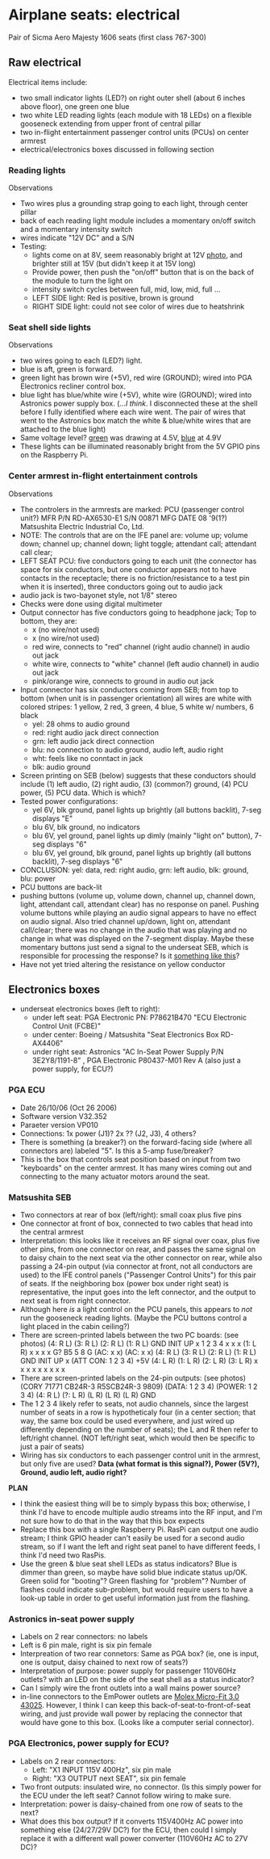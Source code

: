 # Airplane seats: electrical

Pair of Sicma Aero Majesty 1606 seats (first class 767-300)

## Raw electrical

Electrical items include:
* two small indicator lights (LED?) on right outer shell (about 6 inches above floor), one green one blue
* two white LED reading lights (each module with 18 LEDs) on a flexible gooseneck extending from upper front of central pillar
* two in-flight entertainment passenger control units (PCUs) on center armrest
* electrical/electronics boxes discussed in following section

### Reading lights

Observations
* Two wires plus a grounding strap going to each light, through center pillar
* back of each reading light module includes a momentary on/off switch and a momentary intensity switch
* wires indicate "12V DC" and a S/N
* Testing:
  * lights come on at 8V, seem reasonably bright at 12V [photo](../media/101-reading-light.jpg), and brighter still at 15V (but didn't keep it at 15V long)
  * Provide power, then push the "on/off" button that is on the back of the module to turn the light on
  * intensity switch cycles between full, mid, low, mid, full ...
  * LEFT SIDE light: Red is positive, brown is ground
  * RIGHT SIDE light: could not see color of wires due to heatshrink

### Seat shell side lights

Observations
* two wires going to each (LED?) light.
* blue is aft, green is forward.
* green light has brown wire (+5V), red wire (GROUND); wired into PGA Electronics recliner control box.
* blue light has blue/white wire (+5V), white wire (GROUND); wired into Astronics power supply box. (...*I think*. I disconnected these at the shell before I fully identified where each wire went. The pair of wires that went to the Astronics box match the white & blue/white wires that are attached to the blue light)
* Same voltage level? [green](../media/102-green-light.jpg) was drawing at 4.5V, [blue](../media/103-blue-light.jpg) at 4.9V
* These lights can be illuminated reasonably bright from the 5V GPIO pins on the Raspberry Pi.

### Center armrest in-flight entertainment controls

Observations
* The controlers in the armrests are marked: PCU (passenger control unit?) MFR P/N RD-AX6530-E1 S/N 00871 MFG DATE 08 '9(1?) Matsushita Electric Industrial Co, Ltd.
* NOTE: The controls that are on the IFE panel are: volume up; volume down; channel up; channel down; light toggle; attendant call; attendant call clear;
* LEFT SEAT PCU: five conductors going to each unit (the connector has space for six conductors, but one conductor appears not to have contacts in the receptacle; there is no friction/resistance to a test pin when it is inserted), three conductors going out to audio jack
* audio jack is two-bayonet style, not 1/8" stereo
* Checks were done using digital multimeter
* Output connector has five conductors going to headphone jack; Top to bottom, they are:
  * x (no wire/not used)
  * x (no wire/not used)
  * red wire, connects to "red" channel (right audio channel) in audio out jack
  * white wire, connects to "white" channel (left audio channel) in audio out jack
  * pink/orange wire, connects to ground in audio out jack
* Input connector has six conductors coming from SEB; from top to bottom (when unit is in passenger orientation) all wires are white with colored stripes: 1 yellow, 2 red, 3 green, 4 blue, 5 white w/ numbers, 6 black
  * yel: 28 ohms to audio ground
  * red: right audio jack direct connection
  * grn: left audio jack direct connection
  * blu: no connection to audio ground, audio left, audio right
  * wht: feels like no conntact in jack
  * blk: audio ground
* Screen printing on SEB (below) suggests that these conductors should include (1) left audio, (2) right audio, (3) (common?) ground, (4) PCU power, (5) PCU data. Which is which?
* Tested power configurations:
  * yel 6V, blk ground, panel lights up brightly (all buttons backlit), 7-seg displays "E"
  * blu 6V, blk ground, no indicators
  * blu 6V, yel ground, panel lights up dimly (mainly "light on" button), 7-seg displays "6"
  * blu 6V, yel ground, blk ground, panel lights up brightly (all buttons backlit), 7-seg displays "6"
* CONCLUSION: yel: data, red: right audio, grn: left audio, blk: ground, blu: power
* PCU buttons are back-lit
* pushing buttons (volume up, volume down, channel up, channel down, light, attendant call, attendant clear) has no response on panel. Pushing volume buttons while playing an audio signal appears to have no effect on audio signal. Also tried channel up/down, light on, attendant call/clear; there was no change in the audio that was playing and no change in what was displayed on the 7-segment display. Maybe these momentary buttons just send a signal to the underseat SEB, which is responsible for processing the response? Is it [something like this](https://electronics.stackexchange.com/questions/38417/how-do-volume-control-headphones-work#:~:text=Inside%20the%20phone%20there%20will,which%20button%20is%20being%20pressed.)?
* Have not yet tried altering the resistance on yellow conductor

## Electronics boxes

* underseat electronics boxes (left to right):
  * under left seat: PGA Electronic PN: P78621B470 "ECU Electronic Control Unit (FCBE)"
  * under center: Boeing / Matsushita "Seat Electronics Box RD-AX4406"
  * under right seat: Astronics "AC In-Seat Power Supply P/N 3E2Y8/1191-8" , PGA Electronic P80437-M01 Rev A (also just a power supply, for ECU?)

### PGA ECU
* Date 26/10/06 (Oct 26 2006)
* Software version V32.352
* Paraeter version VP010
* Connections: 1x power (J1)? 2x ?? (J2, J3), 4 others?
* There is something (a breaker?) on the forward-facing side (where all connectors are) labeled "5". Is this a 5-amp fuse/breaker?
* This is the box that controls seat position based on input from two "keyboards" on the center armrest. It has many wires coming out and connecting to the many actuator motors around the seat.

### Matsushita SEB
* Two connectors at rear of box (left/right): small coax plus five pins
* One connector at front of box, connected to two cables that head into the central armrest
* Interpretation: this looks like it receives an RF signal over coax, plus five other pins, from one connector on rear, and passes the same signal on to daisy chain to the next seat via the other connector on rear, while also passing a 24-pin output (via connector at front, not all conductors are used) to the IFE control panels ("Passenger Control Units") for this pair of seats. If the neighboring box (power box under right seat) is representative, the input goes into the left connector, and the output to next seat is from right connector.
* Although here *is* a light control on the PCU panels, this appears to *not* run the gooseneck reading lights. (Maybe the PCU buttons control a light placed in the cabin ceiling?)
* There are screen-printed labels between the two PC boards: (see photos)
(4: R L) (3: R L) (2: R L) (1: R L) GND INIT UP x 1 2 3 4 x x x (1: L R) x x x x G? B5 5 8 G (AC: x x) (AC: x x)
(4: R L) (3: R L) (2: R L) (1: R L) GND INIT UP x (ATT CON: 1 2 3 4) +5V (4: L R) (1: L R) (2: L R) (3: L R) x x x x x x x x x
* There are screen-printed labels on the 24-pin outputs: (see photos)(CORY 71771 CB24R-3 R5SCB24R-3 9809)
(DATA: 1 2 3 4) (POWER: 1 2 3 4) (4: R L) (?: L R) (L R) (L R) (L R) GND
* The 1 2 3 4 likely refer to seats, not audio channels, since the largest number of seats in a row is hypotheticaly four (in a center section; that way, the same box could be used everywhere, and just wired up differently depending on the number of seats); the L and R then refer to left/right channel. (NOT left/right seat, which would then be specific to just a pair of seats)
* Wiring has six conductors to each passenger control unit in the armrest, but only five are used? **Data (what format is this signal?), Power (5V?), Ground, audio left, audio right?**

**PLAN**
* I think the easiest thing will be to simply bypass this box; otherwise, I think I'd have to encode multiple audio streams into the RF input, and I'm not sure how to do that in the way that this box expects
* Replace this box with a single Raspberry Pi. RasPi can output one audio stream; I think GPIO header can't easily be used for a second audio stream, so if I want the left and right seat panel to have different feeds, I think I'd need two RasPis.
* Use the green & blue seat shell LEDs as status indicators? Blue is dimmer than green, so maybe have solid blue indicate status up/OK. Green solid for "booting"? Green flashing for "problem"? Number of flashes could indicate sub-problem, but would require users to have a look-up table in order to get useful information just from the flashing.


### Astronics in-seat power supply

* Labels on 2 rear connectors: no labels
* Left is 6 pin male, right is six pin female
* Interpreation of two rear connetors: Same as PGA box? (ie, one is input, one is output, daisy chained to next row of seats?)
* Interpretation of purpose: power supply for passenger 110V60Hz outlets? with an LED on the side of the seat shell as a status indicator?
* Can I simply wire the front outlets into a wall mains power source?
* in-line connectors to the EmPower outlets are [Molex Micro-Fit 3.0 43025](https://www.digikey.com/en/products/detail/molex/0430250800/252499). However, I think I can keep this back-of-seat-to-front-of-seat wiring, and just provide wall power by replacing the connector that would have gone to this box. (Looks like a computer serial connector).

### PGA Electronics, power supply for ECU?

* Labels on 2 rear connectors:
  * Left: "X1 INPUT 115V 400Hz", six pin male 
  * Right: "X3 OUTPUT next SEAT", six pin female
* Two front outputs: insulated wire, no connector. (Is this simply power for the ECU under the left seat? Cannot follow wiring to make sure.
* Interpretation: power is daisy-chained from one row of seats to the next?
* What does this box output? If it converts 115V400Hz AC power into something else (24/27/29V DC?) for the ECU, then could I simply replace it with a different wall power converter (110V60Hz AC to 27V DC)?
